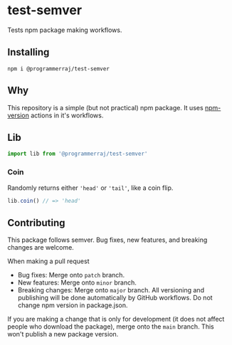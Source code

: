 # test-semver
Tests npm package making workflows.

## Installing
```
npm i @programmerraj/test-semver
```

## Why
This repository is a simple (but not practical) npm package. It uses [npm-version](https://github.com/chocolateloverraj/npm-version) actions in it's workflows.

## Lib
```js
import lib from '@programmerraj/test-semver'
```

### Coin
Randomly returns either `'head'` or `'tail'`, like a coin flip.
```js
lib.coin() // => 'head'
```

## Contributing
This package follows semver. Bug fixes, new features, and breaking changes are welcome.

When making a pull request
- Bug fixes: Merge onto `patch` branch.
- New features: Merge onto `minor` branch.
- Breaking changes: Merge onto `major` branch.
All versioning and publishing will be done automatically by GitHub workflows. Do not change npm version in package.json.

If you are making a change that is only for development (it does not affect people who download the package), merge onto the `main` branch. This won't publish a new package version.
